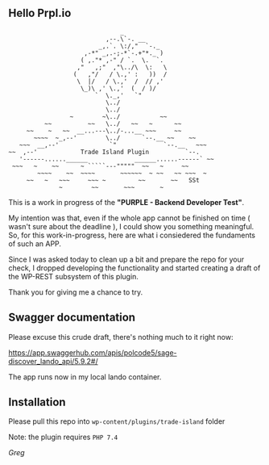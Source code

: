 Hello Prpl.io
-------------

```
                               _
                           ,--.\`-. __
                         _,.`. \:/,"  `-._
                     ,-*" _,.-;-*`-.+"*._ )
                    ( ,."* ,-" / `.  \.  `.
                   ,"   ,;"  ,"\../\  \:   \
                  (   ,"/   / \.,' :   ))  /
                   \  |/   / \.,'  /  // ,'
                    \_)\ ,' \.,'  (  / )/
                        `  \._,'   `"
                           \../
                           \../
                 ~        ~\../           ~~
          ~~          ~~   \../   ~~   ~      ~~
     ~~    ~   ~~  __...---\../-...__ ~~~     ~~
       ~~~~  ~_,--'        \../      `--.__ ~~    ~~
   ~~~  __,--'              `"             `--.__   ~~~
~~  ,--'            Trade Island Plugin          `--.
   '------......______             ______......------` ~~
 ~~~   ~    ~~      ~ `````---"""""  ~~   ~     ~~
        ~~~~    ~~  ~~~~       ~~~~~~  ~ ~~   ~~ ~~~  ~
     ~~   ~   ~~~     ~~~ ~         ~~       ~~   SSt
              ~        ~~       ~~~       ~
```
This is a work in progress of the **"PURPLE - Backend Developer Test"**.

My intention was that, even if the whole app cannot be finished on time ( wasn't sure about the deadline ), I could show you something meaningful. So, for this work-in-progress, here are what i consiedered the fundaments of such an APP.

Since I was asked today to clean up a bit and prepare the repo for your check, I dropped developing the functionality and started creating a draft of the WP-REST subsystem of this plugin.

Thank you for giving me a chance to try.

Swagger documentation
---------------------

Please excuse this crude draft, there's nothing much to it right now:

https://app.swaggerhub.com/apis/polcode5/sage-discover_lando_api/5.9.2#/

The app runs now in my local lando container.

Installation
------------

Please pull this repo into `wp-content/plugins/trade-island` folder

Note: the plugin requires `PHP 7.4`

*Greg*
